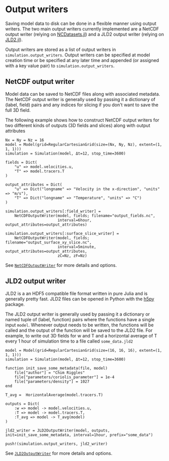 # Output writers
Saving model data to disk can be done in a flexible manner using output writers. The two main output writers currently
implemented are a NetCDF output writer (relying on [NCDatasets.jl](https://github.com/Alexander-Barth/NCDatasets.jl))
and a JLD2 output writer (relying on [JLD2.jl](https://github.com/JuliaIO/JLD2.jl)).

Output writers are stored as a list of output writers in `simulation.output_writers`. Output writers can be specified
at model creation time or be specified at any later time and appended (or assigned with a key value pair) to
`simulation.output_writers`.

## NetCDF output writer
Model data can be saved to NetCDF files along with associated metadata. The NetCDF output writer is generally used by
passing it a dictionary of (label, field) pairs and any indices for slicing if you don't want to save the full 3D field.

The following example shows how to construct NetCDF output writers for two different kinds of outputs (3D fields and
slices) along with output attributes
```@example
Nx = Ny = Nz = 16
model = Model(grid=RegularCartesianGrid(size=(Nx, Ny, Nz), extent=(1, 1, 1)))
simulation = Simulation(model, Δt=12, stop_time=3600)

fields = Dict(
    "u" => model.velocities.u,
    "T" => model.tracers.T
)

output_attributes = Dict(
    "u" => Dict("longname" => "Velocity in the x-direction", "units" => "m/s"),
    "T" => Dict("longname" => "Temperature", "units" => "C")
)

simulation.output_writers[:field_writer] =
    NetCDFOutputWriter(model, fields; filename="output_fields.nc",
                       interval=6hour, output_attributes=output_attributes)

simulation.output_writers[:surface_slice_writer] =
    NetCDFOutputWriter(model, fields; filename="output_surface_xy_slice.nc",
                       interval=5minute, output_attributes=output_attributes,
                       zC=Nz, zF=Nz)
```

See [`NetCDFOutputWriter`](@ref) for more details and options.

## JLD2 output writer
JLD2 is a an HDF5 compatible file format written in pure Julia and is generally pretty fast. JLD2 files can be opened in
Python with the [h5py](https://www.h5py.org/) package.

The JLD2 output writer is generally used by passing it a dictionary or named tuple of (label, function) pairs where the
functions have a single input `model`. Whenever output needs to be written, the functions will be called and the output
of the function will be saved to the JLD2 file. For example, to write out 3D fields for w and T and a horizontal average
of T every 1 hour of simulation time to a file called `some_data.jld2`
```@example
model = Model(grid=RegularCartesianGrid(size=(16, 16, 16), extent=(1, 1, 1)))
simulation = Simulation(model, Δt=12, stop_time=3600)

function init_save_some_metadata(file, model)
    file["author"] = "Chim Riggles"
    file["parameters/coriolis_parameter"] = 1e-4
    file["parameters/density"] = 1027
end

T_avg =  HorizontalAverage(model.tracers.T)

outputs = Dict(
    :w => model -> model.velocities.u,
    :T => model -> model.tracers.T,
    :T_avg => model -> T_avg(model)
)

jld2_writer = JLD2OutputWriter(model, outputs, init=init_save_some_metadata, interval=1hour, prefix="some_data")

push!(simulation.output_writers, jld2_writer)
```

See [`JLD2OutputWriter`](@ref) for more details and options.
